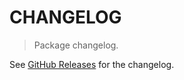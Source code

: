 # CHANGELOG

> Package changelog.

See [GitHub Releases](https://github.com/stdlib-js/math-iter-special-dirac-delta/releases) for the changelog.